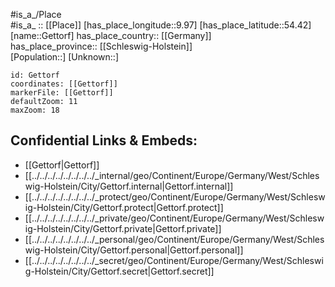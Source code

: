 ﻿---
location: [54.42,9.97] 
mapzoom: [7,12] 
mapmarker: city 
type: City
tags:
- geo/City


SpocWebEntityId: 30441
isDeleted: false
confidential: public

---
#is_a_/Place  
#is_a_ :: [[Place]] 
[has_place_longitude::9.97] 
[has_place_latitude::54.42] 
[name::Gettorf] 
has_place_country:: [[Germany]]  
has_place_province:: [[Schleswig-Holstein]]  
[Population::] 
[Unknown::] 


```leaflet
id: Gettorf
coordinates: [[Gettorf]] 
markerFile: [[Gettorf]] 
defaultZoom: 11 
maxZoom: 18
```


## Confidential Links & Embeds: 
- [[Gettorf|Gettorf]]  
- [[../../../../../../../../_internal/geo/Continent/Europe/Germany/West/Schleswig-Holstein/City/Gettorf.internal|Gettorf.internal]] 
- [[../../../../../../../../_protect/geo/Continent/Europe/Germany/West/Schleswig-Holstein/City/Gettorf.protect|Gettorf.protect]] 
- [[../../../../../../../../_private/geo/Continent/Europe/Germany/West/Schleswig-Holstein/City/Gettorf.private|Gettorf.private]] 
- [[../../../../../../../../_personal/geo/Continent/Europe/Germany/West/Schleswig-Holstein/City/Gettorf.personal|Gettorf.personal]] 
- [[../../../../../../../../_secret/geo/Continent/Europe/Germany/West/Schleswig-Holstein/City/Gettorf.secret|Gettorf.secret]] 
